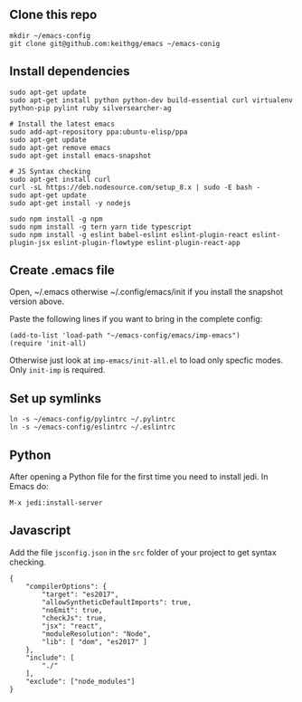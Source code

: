Clone this repo
-------------------

    mkdir ~/emacs-config
    git clone git@github.com:keithgg/emacs ~/emacs-conig

Install dependencies
-------------------------
    
    sudo apt-get update
    sudo apt-get install python python-dev build-essential curl virtualenv python-pip pylint ruby silversearcher-ag
    
    # Install the latest emacs
    sudo add-apt-repository ppa:ubuntu-elisp/ppa
    sudo apt-get update
    sudo apt-get remove emacs
    sudo apt-get install emacs-snapshot
    
    # JS Syntax checking
    sudo apt-get install curl
    curl -sL https://deb.nodesource.com/setup_8.x | sudo -E bash -
    sudo apt-get update
    sudo apt-get install -y nodejs
    
    sudo npm install -g npm 
    sudo npm install -g tern yarn tide typescript
    sudo npm install -g eslint babel-eslint eslint-plugin-react eslint-plugin-jsx eslint-plugin-flowtype eslint-plugin-react-app
    
Create .emacs file
-----------------------

Open, ~/.emacs otherwise ~/.config/emacs/init if you install the snapshot version above.

Paste the following lines if you want to bring in the complete config:
    
    (add-to-list 'load-path "~/emacs-config/emacs/imp-emacs")
    (require 'init-all)
    
Otherwise just look at `imp-emacs/init-all.el` to load only specfic modes. Only `init-imp` is required.

Set up symlinks
-------------------

    ln -s ~/emacs-config/pylintrc ~/.pylintrc
    ln -s ~/emacs-config/eslintrc ~/.eslintrc
    
Python
--------

After opening a Python file for the first time you need to install jedi. In Emacs do:

    M-x jedi:install-server
    

Javascript
-------------

Add the file `jsconfig.json` in the `src` folder of your project to get syntax checking.

```
{
    "compilerOptions": {
        "target": "es2017",
        "allowSyntheticDefaultImports": true,
        "noEmit": true,
        "checkJs": true,
        "jsx": "react",
        "moduleResolution": "Node",
        "lib": [ "dom", "es2017" ]
    },
    "include": [
        "./"
    ],
    "exclude": ["node_modules"]
}
```
